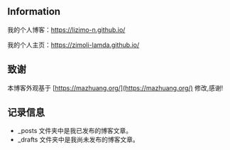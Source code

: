 ## Information

我的个人博客：<https://lizimo-n.github.io/>

我的个人主页：<https://zimoli-lamda.github.io/>


## 致谢

本博客外观基于 [https://mazhuang.org/](https://mazhuang.org/) 修改,感谢!

## 记录信息

* _posts 文件夹中是我已发布的博客文章。
* _drafts 文件夹中是我尚未发布的博客文章。

